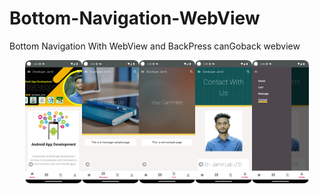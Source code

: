# Bottom-Navigation-WebView
Bottom Navigation With WebView and BackPress canGoback webview

<div style="display: flex; flex-wrap: wrap; justify-content: center;">
    <img src="/images/ss_one.png" alt="UI Design" style="width: 18%; height: auto;">
    <img src="/images/ss_two.png" alt="UI Design" style="width: 18%; height: auto;">
    <img src="/images/ss_three.png" alt="UI Design" style="width: 18%; height: auto;">
    <img src="/images/ss_four.png" alt="UI Design" style="width: 18%; height: auto;">
    <img src="/images/ss_five.png" alt="UI Design" style="width: 18%; height: auto;">
</div>
